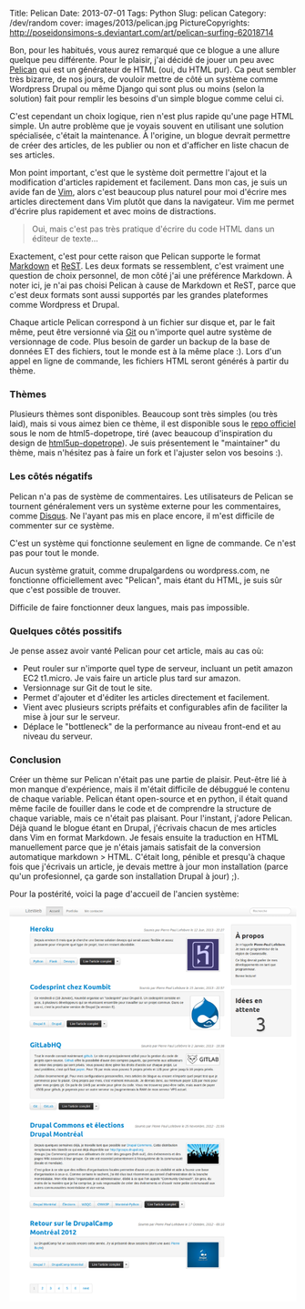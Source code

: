 Title: Pelican 
Date: 2013-07-01
Tags: Python
Slug: pelican 
Category: /dev/random
cover: images/2013/pelican.jpg
PictureCopyrights: http://poseidonsimons-s.deviantart.com/art/pelican-surfing-62018714 

<p>Bon, pour les habitués, vous aurez remarqué que ce blogue a une allure quelque peu différente. Pour le plaisir, j'ai décidé de jouer un peu avec <a href="http://blog.getpelican.com/">Pelican</a> qui est un générateur de HTML (oui, du HTML pur). Ca peut sembler très bizarre, de nos jours, de vouloir mettre de côté un système comme Wordpress Drupal ou même Django qui sont plus ou moins (selon la solution) fait pour remplir les besoins d'un simple blogue comme celui ci. </p>
<p>C'est cependant un choix logique, rien n'est plus rapide qu'une page HTML simple. Un autre problème que je voyais souvent en utilisant une solution spécialisée, c'était la maintenance. À l'origine, un blogue devrait permettre de créer des articles, de les publier ou non et d'afficher en liste chacun de ses articles. </p>
<p>Mon point important, c'est que le système doit permettre l'ajout et la modification d'articles rapidement et facilement. Dans mon cas, je suis un avide fan de <a href="http://en.wikipedia.org/wiki/Vim_(text_editor)">Vim</a>, alors c'est beaucoup plus naturel pour moi d'écrire mes articles directement dans Vim plutôt que dans la navigateur. Vim me permet d'écrire plus rapidement et avec moins de distractions.</p>
<blockquote>
<p>Oui, mais c'est pas très pratique d'écrire du code HTML dans un éditeur de texte...</p>
</blockquote>
<p>Exactement, c'est pour cette raison que Pelican supporte le format <a href="http://en.wikipedia.org/wiki/Markdown">Markdown</a> et <a href="http://en.wikipedia.org/wiki/ReStructuredText">ReST</a>. Les deux formats se ressemblent, c'est vraiment une question de choix personnel, de mon côté j'ai une préférence Markdown. À noter ici, je n'ai pas choisi Pelican à cause de Markdown et ReST, parce que c'est deux formats sont aussi supportés par les grandes plateformes comme Wordpress et Drupal.</p>
<p>Chaque article Pelican correspond à un fichier sur disque et, par le fait même, peut être versionné via <a href="http://en.wikipedia.org/wiki/Git_(software)">Git</a> ou n'importe quel autre système de versionnage de code. Plus besoin de garder un backup de la base de données ET des fichiers, tout le monde est à la même place :). Lors d'un appel en ligne de commande, les fichiers HTML seront générés à partir du thème.</p>
<h3>Thèmes</h3>
<p>Plusieurs thèmes sont disponibles. Beaucoup sont très simples (ou très laid), mais si vous aimez bien ce thème, il est disponible sous le <a href="https://github.com/getpelican/pelican-themes">repo officiel</a> sous le nom de html5-dopetrope, tiré (avec beaucoup d'inspiration du design de <a href="http://html5up.net/dopetrope/">html5up-dopetrope</a>). Je suis présentement le "maintainer" du thème, mais n'hésitez pas à faire un fork et l'ajuster selon vos besoins :).</p>
<h3>Les côtés négatifs</h3>
<p>Pelican n'a pas de système de commentaires. Les utilisateurs de Pelican se tournent généralement vers un système externe pour les commentaires, comme <a href="http://www.disqus.com">Disqus</a>. Ne l'ayant pas mis en place encore, il m'est difficile de commenter sur ce système.</p>
<p>C'est un système qui fonctionne seulement en ligne de commande. Ce n'est pas pour tout le monde.</p>
<p>Aucun système gratuit, comme drupalgardens ou wordpress.com, ne fonctionne officiellement avec "Pelican", mais étant du HTML, je suis sûr que c'est possible de trouver.</p>
<p>Difficile de faire fonctionner deux langues, mais pas impossible.</p>
<h3>Quelques côtés possitifs</h3>
<p>Je pense assez avoir vanté Pelican pour cet article, mais au cas où:</p>
<ul>
<li>Peut rouler sur n'importe quel type de serveur, incluant un petit amazon EC2 t1.micro. Je vais faire un article plus tard sur amazon.</li>
<li>Versionnage sur Git de tout le site.</li>
<li>Permet d'ajouter et d'éditer les articles directement et facilement.</li>
<li>Vient avec plusieurs scripts préfaits et configurables afin de faciliter la mise à jour sur le serveur.</li>
<li>Déplace le "bottleneck" de la performance au niveau front-end et au niveau du serveur.</li>
</ul>
<h3>Conclusion</h3>
<p>Créer un thème sur Pelican n'était pas une partie de plaisir. Peut-être lié à mon manque d'expérience, mais il m'était difficile de débuggué le contenu de chaque variable. Pelican étant open-source et en python, il était quand même facile de fouiller dans le code et de comprendre la structure de chaque variable, mais ce n'était pas plaisant. Pour l'instant, j'adore Pelican. Déjà quand le blogue étant en Drupal, j'écrivais chacun de mes articles dans Vim en format Markdown. Je fesais ensuite la traduction en HTML manuellement parce que je n'étais jamais satisfait de la conversion automatique markdown &gt; HTML. C'était long, pénible et presqu'à chaque fois que j'écrivais un article, je devais mettre à jour mon installation (parce qu'un profesionnel, ça garde son installation Drupal à jour) ;).</p>
<p>Pour la postérité, voici la page d'accueil de l'ancien système:
<div class="image">
<img src="/static/images/2013/liteweb-old.png" />
</div></p>
